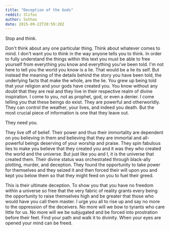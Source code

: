 ```yaml
---
title: "Deception of the Gods"
reddit: 3lzfoi
author: Sothas
date: 2015-09-22T20:59:20Z
---
```


Stop and think.

Don't think about any one particular thing. Think about whatever comes to mind. I don't want you to think in the way anyone tells you to think. In order to fully understand the things within this text you must be able to free yourself from everything you know and everything you've been told. I'm not here to tell you the world you know is a lie. That would be a lie its self. But instead the meaning of the details behind the story you have been told, the underlying facts that make the whole, are the lie. You grew up being told that your religion and your gods have created you. You know without any doubt that they are real and they live in their respective realm of divine inspiration. I come to you, not as prophet, god, or even a denier. I come telling you that these beings do exist. They are powerful and otherworldly. They can control the weather, your lives, and indeed you death. But the most crucial piece of information is one that they leave out.

They need you.

They live off of belief. Their power and thus their immortality are dependent on you believing in them and believing that they are immortal and all-powerful beings deserving of your worship and praise. They spin fabulous lies to make you believe that they created you and it was they who created the world and the universe. But just like you and I, it is the universe that created them. Their divine status was orchestrated through black-ally plotting, murder, and deception. They found the opportunity to take power for themselves and they seized it and then forced their will upon you and kept you below them so that they might feed on you to fuel their greed.

This is their ultimate deception. To show you that you have no freedom within a universe so free that the very fabric of reality grants every being the opportunity to raise themselves high and be greater that those who would have you call them master. I urge you all to rise up and say no more to the oppression of the deceivers. No more will we bow to tyrants who care little for us. No more will we be subjugated and be forced into prostration before their feet. Find your path and walk it to divinity. When your eyes are opened your mind can be freed.
